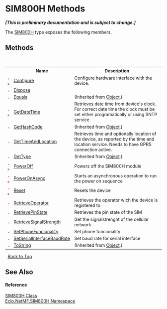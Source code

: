 # SIM800H Methods
 _**\[This is preliminary documentation and is subject to change.\]**_

The <a href="T_Eclo_NetMF_SIM800H_SIM800H">SIM800H</a> type exposes the following members.


## Methods
&nbsp;<table><tr><th></th><th>Name</th><th>Description</th></tr><tr><td>![Public method](media/pubmethod.gif "Public method")![Static member](media/static.gif "Static member")</td><td><a href="M_Eclo_NetMF_SIM800H_SIM800H_Configure">Configure</a></td><td>
Configure hardware interface with the device.</td></tr><tr><td>![Public method](media/pubmethod.gif "Public method")</td><td><a href="M_Eclo_NetMF_SIM800H_SIM800H_Dispose">Dispose</a></td><td /></tr><tr><td>![Public method](media/pubmethod.gif "Public method")</td><td><a href="http://msdn2.microsoft.com/en-us/library/bsc2ak47" target="_blank">Equals</a></td><td> (Inherited from <a href="http://msdn2.microsoft.com/en-us/library/e5kfa45b" target="_blank">Object</a>.)</td></tr><tr><td>![Public method](media/pubmethod.gif "Public method")![Static member](media/static.gif "Static member")</td><td><a href="M_Eclo_NetMF_SIM800H_SIM800H_GetDateTime">GetDateTime</a></td><td>
Retrieves date time from device's clock. For correct date time the clock must be set either programatically or using SNTP service</td></tr><tr><td>![Public method](media/pubmethod.gif "Public method")</td><td><a href="http://msdn2.microsoft.com/en-us/library/zdee4b3y" target="_blank">GetHashCode</a></td><td> (Inherited from <a href="http://msdn2.microsoft.com/en-us/library/e5kfa45b" target="_blank">Object</a>.)</td></tr><tr><td>![Public method](media/pubmethod.gif "Public method")</td><td><a href="M_Eclo_NetMF_SIM800H_SIM800H_GetTimeAndLocation">GetTimeAndLocation</a></td><td>
Retrieves time and optionally location of the device, as reported by the time and location service. Needs to have GPRS connection active.</td></tr><tr><td>![Public method](media/pubmethod.gif "Public method")</td><td><a href="http://msdn2.microsoft.com/en-us/library/dfwy45w9" target="_blank">GetType</a></td><td> (Inherited from <a href="http://msdn2.microsoft.com/en-us/library/e5kfa45b" target="_blank">Object</a>.)</td></tr><tr><td>![Public method](media/pubmethod.gif "Public method")![Static member](media/static.gif "Static member")</td><td><a href="M_Eclo_NetMF_SIM800H_SIM800H_PowerOff">PowerOff</a></td><td>
Powers off the SIM800H module</td></tr><tr><td>![Public method](media/pubmethod.gif "Public method")![Static member](media/static.gif "Static member")</td><td><a href="M_Eclo_NetMF_SIM800H_SIM800H_PowerOnAsync">PowerOnAsync</a></td><td>
Starts an asynchronous operation to run the power on sequence</td></tr><tr><td>![Public method](media/pubmethod.gif "Public method")![Static member](media/static.gif "Static member")</td><td><a href="M_Eclo_NetMF_SIM800H_SIM800H_Reset">Reset</a></td><td>
Resets the device</td></tr><tr><td>![Public method](media/pubmethod.gif "Public method")</td><td><a href="M_Eclo_NetMF_SIM800H_SIM800H_RetrieveOperator">RetrieveOperator</a></td><td>
Retrieves the operator wich the device is registered to</td></tr><tr><td>![Public method](media/pubmethod.gif "Public method")</td><td><a href="M_Eclo_NetMF_SIM800H_SIM800H_RetrievePinState">RetrievePinState</a></td><td>
Retrieves the pin state of the SIM</td></tr><tr><td>![Public method](media/pubmethod.gif "Public method")</td><td><a href="M_Eclo_NetMF_SIM800H_SIM800H_RetrieveSignalStrength">RetrieveSignalStrength</a></td><td>
Get the signalstrenght of the cellular network</td></tr><tr><td>![Public method](media/pubmethod.gif "Public method")</td><td><a href="M_Eclo_NetMF_SIM800H_SIM800H_SetPhoneFuncionality">SetPhoneFuncionality</a></td><td>
Set phone funcionality</td></tr><tr><td>![Public method](media/pubmethod.gif "Public method")</td><td><a href="M_Eclo_NetMF_SIM800H_SIM800H_SetSerialInterfaceBaudRate">SetSerialInterfaceBaudRate</a></td><td>
Set baud rate for serial interface</td></tr><tr><td>![Public method](media/pubmethod.gif "Public method")</td><td><a href="http://msdn2.microsoft.com/en-us/library/7bxwbwt2" target="_blank">ToString</a></td><td> (Inherited from <a href="http://msdn2.microsoft.com/en-us/library/e5kfa45b" target="_blank">Object</a>.)</td></tr></table>&nbsp;
<a href="#sim800h-methods">Back to Top</a>

## See Also


#### Reference
<a href="T_Eclo_NetMF_SIM800H_SIM800H">SIM800H Class</a><br /><a href="N_Eclo_NetMF_SIM800H">Eclo.NetMF.SIM800H Namespace</a><br />